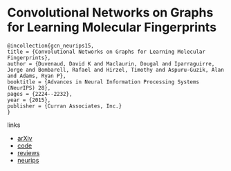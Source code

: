 # Convolutional Networks on Graphs for Learning Molecular Fingerprints

```
@incollection{gcn_neurips15,
title = {Convolutional Networks on Graphs for Learning Molecular Fingerprints},
author = {Duvenaud, David K and Maclaurin, Dougal and Iparraguirre, Jorge and Bombarell, Rafael and Hirzel, Timothy and Aspuru-Guzik, Alan and Adams, Ryan P},
booktitle = {Advances in Neural Information Processing Systems (NeurIPS) 28},
pages = {2224--2232},
year = {2015},
publisher = {Curran Associates, Inc.}
}

```

links
- [arXiv](https://arxiv.org/abs/1509.09292)
- [code](https://github.com/HIPS/neural-fingerprint)
- [reviews](https://media.nips.cc/nipsbooks/nipspapers/paper_files/nips28/reviews/1321.html)
- [neurips](https://papers.nips.cc/paper/5954-convolutional-networks-on-graphs-for-learning-molecular-fingerprints)
